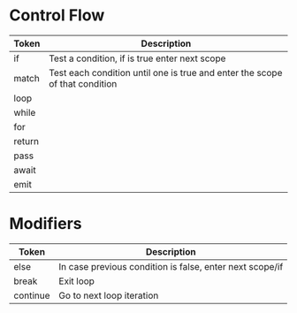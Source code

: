 # Control Flow

| Token | Description |
| --- | --- |
| if | Test a condition, if is true enter next scope |
| match | Test each condition until one is true and enter the scope of that condition |
| loop | |
| while | |
| for | |
| return | |
| pass | |
| await | |
| emit | |

# Modifiers

| Token | Description |
| --- | --- |
| else | In case previous condition is false, enter next scope/if |
| break | Exit loop |
| continue | Go to next loop iteration |
